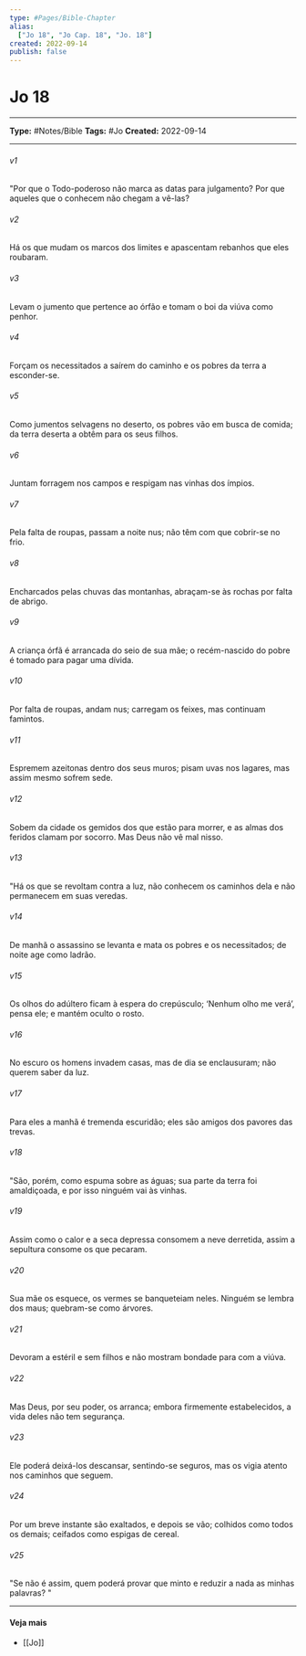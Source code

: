 ```yaml
---
type: #Pages/Bible-Chapter
alias:
  ["Jo 18", "Jo Cap. 18", "Jo. 18"]
created: 2022-09-14
publish: false
---
```


# Jo 18

---

**Type:** #Notes/Bible
**Tags:** #Jo
**Created:** 2022-09-14

---

###### v1
"Por que o Todo-poderoso não marca as datas para julgamento? Por que aqueles que o conhecem não chegam a vê-las?
###### v2
Há os que mudam os marcos dos limites e apascentam rebanhos que eles roubaram.
###### v3
Levam o jumento que pertence ao órfão e tomam o boi da viúva como penhor.
###### v4
Forçam os necessitados a saírem do caminho e os pobres da terra a esconder-se.
###### v5
Como jumentos selvagens no deserto, os pobres vão em busca de comida; da terra deserta a obtêm para os seus filhos.
###### v6
Juntam forragem nos campos e respigam nas vinhas dos ímpios.
###### v7
Pela falta de roupas, passam a noite nus; não têm com que cobrir-se no frio.
###### v8
Encharcados pelas chuvas das montanhas, abraçam-se às rochas por falta de abrigo.
###### v9
A criança órfã é arrancada do seio de sua mãe; o recém-nascido do pobre é tomado para pagar uma dívida.
###### v10
Por falta de roupas, andam nus; carregam os feixes, mas continuam famintos.
###### v11
Espremem azeitonas dentro dos seus muros; pisam uvas nos lagares, mas assim mesmo sofrem sede.
###### v12
Sobem da cidade os gemidos dos que estão para morrer, e as almas dos feridos clamam por socorro. Mas Deus não vê mal nisso.
###### v13
"Há os que se revoltam contra a luz, não conhecem os caminhos dela e não permanecem em suas veredas.
###### v14
De manhã o assassino se levanta e mata os pobres e os necessitados; de noite age como ladrão.
###### v15
Os olhos do adúltero ficam à espera do crepúsculo; ‘Nenhum olho me verá’, pensa ele; e mantém oculto o rosto.
###### v16
No escuro os homens invadem casas, mas de dia se enclausuram; não querem saber da luz.
###### v17
Para eles a manhã é tremenda escuridão; eles são amigos dos pavores das trevas.
###### v18
"São, porém, como espuma sobre as águas; sua parte da terra foi amaldiçoada, e por isso ninguém vai às vinhas.
###### v19
Assim como o calor e a seca depressa consomem a neve derretida, assim a sepultura consome os que pecaram.
###### v20
Sua mãe os esquece, os vermes se banqueteiam neles. Ninguém se lembra dos maus; quebram-se como árvores.
###### v21
Devoram a estéril e sem filhos e não mostram bondade para com a viúva.
###### v22
Mas Deus, por seu poder, os arranca; embora firmemente estabelecidos, a vida deles não tem segurança.
###### v23
Ele poderá deixá-los descansar, sentindo-se seguros, mas os vigia atento nos caminhos que seguem.
###### v24
Por um breve instante são exaltados, e depois se vão; colhidos como todos os demais; ceifados como espigas de cereal.
###### v25
"Se não é assim, quem poderá provar que minto e reduzir a nada as minhas palavras? "


---

#### Veja mais

- [[Jo]]
